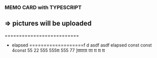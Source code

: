 ### MEMO CARD with TYPESCRIPT
=> pictures will be uploaded
--------------------------
==========================
- elapsed
===================f
d
asdf
asdf
elapsed
const
const
4const
55
22
555
555tt
555
77
]ttttttt
ttt
tt
tt
tt
